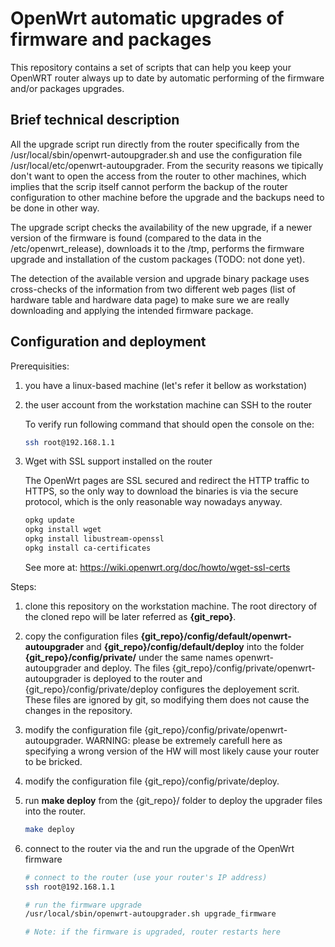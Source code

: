 # OpenWrt automatic upgrades of firmware and packages

This repository contains a set of scripts that can help you keep your OpenWRT router always up to date by automatic performing of the firmware and/or packages upgrades.

## Brief technical description

All the upgrade script run directly from the router specifically from the /usr/local/sbin/openwrt-autoupgrader.sh and use the configuration file /usr/local/etc/openwrt-autoupgrader. From the security reasons we tipically don't want to open the access from the router to other machines, which implies that the scrip itself cannot perform the backup of the router configuration to other machine before the upgrade and the backups need to be done in other way.

The upgrade script checks the availability of the new upgrade, if a newer version of the firmware is found (compared to the data in the /etc/openwrt_release), downloads it to the /tmp, performs the firmware upgrade and installation of the custom packages (TODO: not done yet).

The detection of the available version and upgrade binary package uses cross-checks of the information from two different web pages
(list of hardware table and hardware data page) to make sure we are really downloading and applying the intended firmware package.

## Configuration and deployment

Prerequisities:

1) you have a linux-based machine (let's refer it bellow as workstation)

2) the user account from the workstation machine can SSH to the router

    To verify run following command that should open the console on the:

    ```bash
    ssh root@192.168.1.1
    ```

3) Wget with SSL support installed on the router

    The OpenWrt pages are SSL secured and redirect the HTTP traffic to HTTPS, so the only way to download the binaries is via the secure
    protocol, which is the only reasonable way nowadays anyway.

    ```bash
    opkg update
    opkg install wget
    opkg install libustream-openssl
    opkg install ca-certificates
    ```

    See more at: https://wiki.openwrt.org/doc/howto/wget-ssl-certs

Steps:

1) clone this repository on the workstation machine. The root directory of the cloned repo will be later referred as **{git_repo}**.

2) copy the configuration files **{git_repo}/config/default/openwrt-autoupgrader** and **{git_repo}/config/default/deploy** into the folder **{git_repo}/config/private/** under the same names openwrt-autoupgrader and deploy. The files {git_repo}/config/private/openwrt-autoupgrader is deployed to the router and {git_repo}/config/private/deploy configures the deployement scrit. These files are ignored by git, so modifying them does not cause the changes in the repository.

3) modify the configuration file {git_repo}/config/private/openwrt-autoupgrader. WARNING: please be extremely carefull here as specifying a wrong version of the HW will most likely cause your router to be bricked.

4) modify the configuration file {git_repo}/config/private/deploy.

5) run **make deploy** from the {git_repo}/ folder to deploy the upgrader files into the router.

    ```bash
    make deploy
    ```

6) connect to the router via the and run the upgrade of the OpenWrt firmware

    ```bash
    # connect to the router (use your router's IP address)
    ssh root@192.168.1.1

    # run the firmware upgrade
    /usr/local/sbin/openwrt-autoupgrader.sh upgrade_firmware

    # Note: if the firmware is upgraded, router restarts here
    ```
